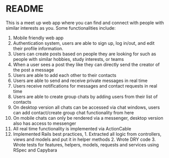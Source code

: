 # README

This is a meet up web app where you can find and connect with people with similar interests as you. Some functionalities include:
1. Mobile friendly web app
2. Authentication system, users are able to sign up, log in/out, and edit their profile information.
3. Users can create posts based on people they are looking for such as people with similar hobbies, study interests, or teams
4. When a user sees a post they like they can directly send the creator of the post a message
5. Users are able to add each other to their contacts
6. Users are able to send and receive private messages in real time
7. Users receive notifications for messages and contact requests in real time
8. Users are able to create group chats by adding users from their list of contacts
9. On desktop version all chats can be accessed via chat windows, users can add contact/create group chat functionality from here
10. On mobile chats can only be rendered via a messenger, desktop version also has access to messenger
11. All real time functionality is implemented via ActionCable
12. Implemented Rails best practices, 
        1. Extracted all logic from controllers, views and models and put it in helper methods
        2. Wrote DRY code
        3. Wrote tests for features, helpers, models, requests and services using RSpec and Capybara